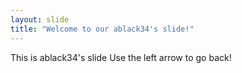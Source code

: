 ```yaml
---
layout: slide
title: "Welcome to our ablack34's slide!"
---
```

This is ablack34's slide
Use the left arrow to go back!
